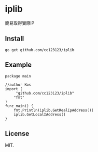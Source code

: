 # iplib

簡易取得實際IP


## Install

```
go get github.com/cc123123/iplib
```

## Example

```
package main

//author Kos
import (
	 "github.com/cc123123/iplib"
	"fmt"
)
func main() {
	fmt.Println(iplib.GetRealIpAddress())
	iplib.GetLocalIAddress()
}
```

## License

MIT.
